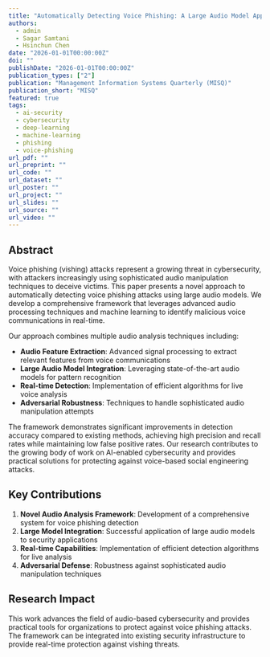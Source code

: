 ```yaml
---
title: "Automatically Detecting Voice Phishing: A Large Audio Model Approach"
authors:
  - admin
  - Sagar Samtani
  - Hsinchun Chen
date: "2026-01-01T00:00:00Z"
doi: ""
publishDate: "2026-01-01T00:00:00Z"
publication_types: ["2"]
publication: "Management Information Systems Quarterly (MISQ)"
publication_short: "MISQ"
featured: true
tags:
  - ai-security
  - cybersecurity
  - deep-learning
  - machine-learning
  - phishing
  - voice-phishing
url_pdf: ""
url_preprint: ""
url_code: ""
url_dataset: ""
url_poster: ""
url_project: ""
url_slides: ""
url_source: ""
url_video: ""
---
```


## Abstract

Voice phishing (vishing) attacks represent a growing threat in cybersecurity, with attackers increasingly using sophisticated audio manipulation techniques to deceive victims. This paper presents a novel approach to automatically detecting voice phishing attacks using large audio models. We develop a comprehensive framework that leverages advanced audio processing techniques and machine learning to identify malicious voice communications in real-time.

Our approach combines multiple audio analysis techniques including:
- **Audio Feature Extraction**: Advanced signal processing to extract relevant features from voice communications
- **Large Audio Model Integration**: Leveraging state-of-the-art audio models for pattern recognition
- **Real-time Detection**: Implementation of efficient algorithms for live voice analysis
- **Adversarial Robustness**: Techniques to handle sophisticated audio manipulation attempts

The framework demonstrates significant improvements in detection accuracy compared to existing methods, achieving high precision and recall rates while maintaining low false positive rates. Our research contributes to the growing body of work on AI-enabled cybersecurity and provides practical solutions for protecting against voice-based social engineering attacks.

## Key Contributions

1. **Novel Audio Analysis Framework**: Development of a comprehensive system for voice phishing detection
2. **Large Model Integration**: Successful application of large audio models to security applications
3. **Real-time Capabilities**: Implementation of efficient detection algorithms for live analysis
4. **Adversarial Defense**: Robustness against sophisticated audio manipulation techniques

## Research Impact

This work advances the field of audio-based cybersecurity and provides practical tools for organizations to protect against voice phishing attacks. The framework can be integrated into existing security infrastructure to provide real-time protection against vishing threats.